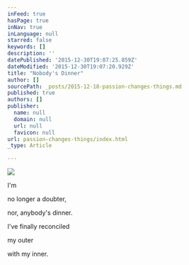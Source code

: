 ```yaml
---
inFeed: true
hasPage: true
inNav: true
inLanguage: null
starred: false
keywords: []
description: ''
datePublished: '2015-12-30T19:07:25.859Z'
dateModified: '2015-12-30T19:07:20.929Z'
title: "Nobody's Dinner"
author: []
sourcePath: _posts/2015-12-18-passion-changes-things.md
published: true
authors: []
publisher:
  name: null
  domain: null
  url: null
  favicon: null
url: passion-changes-things/index.html
_type: Article

---
```

![](https://the-grid-user-content.s3-us-west-2.amazonaws.com/db276712-2d05-417f-b5a9-3014ce7ea3d6.jpg)

I'm 

no longer 
a doubter, 

nor,
anybody's dinner. 

I've finally reconciled 

my outer 

with my inner.